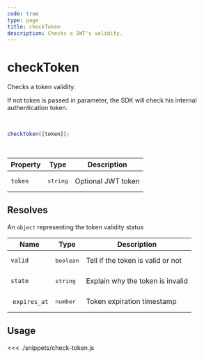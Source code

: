 ```yaml
---
code: true
type: page
title: checkToken
description: Checks a JWT's validity.
---
```


# checkToken

Checks a token validity.  

If not token is passed in parameter, the SDK will check his internal authentication token.

<br/>

```js
checkToken([token]);
```

<br/>

| Property | Type              | Description |
| -------- | ----------------- | ----------- |
| `token`  | <pre>string</pre> | Optional JWT token   |

## Resolves

An `object` representing the token validity status

| Name          | Type               | Description                       |
| ------------- | ------------------ | --------------------------------- |
| `valid`       | <pre>boolean</pre> | Tell if the token is valid or not |
| `state`       | <pre>string</pre>  | Explain why the token is invalid  |
|  `expires_at` | <pre>number</pre>  | Token expiration timestamp        |

## Usage

<<< ./snippets/check-token.js
